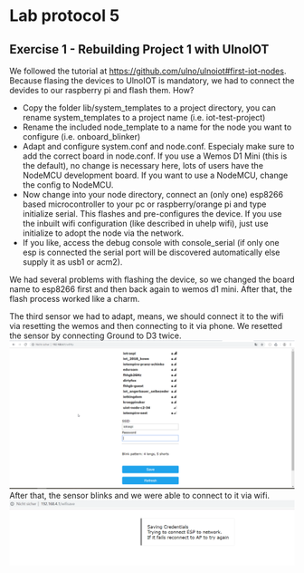 # Lab protocol 5

## Exercise 1 - Rebuilding Project 1 with UlnoIOT
We followed the tutorial at https://github.com/ulno/ulnoiot#first-iot-nodes.
Because flasing the devices to UlnoIOT is mandatory, we had to connect the devides to our raspberry pi and flash them.
How?
- Copy the folder lib/system_templates to a project directory, you can rename system_templates to a project name (i.e. iot-test-project)
- Rename the included node_template to a name for the node you want to configure (i.e. onboard_blinker)
- Adapt and configure system.conf and node.conf. Especialy make sure to add the correct board in node.conf. If you use a Wemos D1 Mini (this is the default), no change is necessary here, lots of users have the NodeMCU development board. If you want to use a NodeMCU, change the config to NodeMCU.
- Now change into your node directory, connect an (only one) esp8266 based microcontroller to your pc or raspberry/orange pi and type initialize serial. This flashes and pre-configures the device. If you use the inbuilt wifi configuration (like described in uhelp wifi), just use initialize to adopt the node via the network.
- If you like, access the debug console with console_serial (if only one esp is connected the serial port will be discovered automatically else supply it as usb1 or acm2).

We had several problems with flashing the device, so we changed the board name to esp8266 first and then back again to wemos d1 mini. After that, the flash process worked like a charm.

The third sensor we had to adapt, means, we should connect it to the wifi via resetting the wemos and then connecting to it via phone.
We resetted the sensor by connecting Ground to D3 twice.
![mongoose_dashboard](https://github.com/scratcher221/iot_portfolio/blob/master/team/5/images/relay.png)
After that, the sensor blinks and we were able to connect to it via wifi. 
![mongoose_dashboard](https://github.com/scratcher221/iot_portfolio/blob/master/team/5/images/wifi_set.png)

